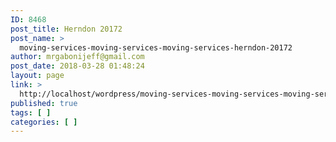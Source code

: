 ```yaml
---
ID: 8468
post_title: Herndon 20172
post_name: >
  moving-services-moving-services-moving-services-herndon-20172
author: mrgabonijeff@gmail.com
post_date: 2018-03-28 01:48:24
layout: page
link: >
  http://localhost/wordpress/moving-services-moving-services-moving-services-herndon-20172/
published: true
tags: [ ]
categories: [ ]
---
```

